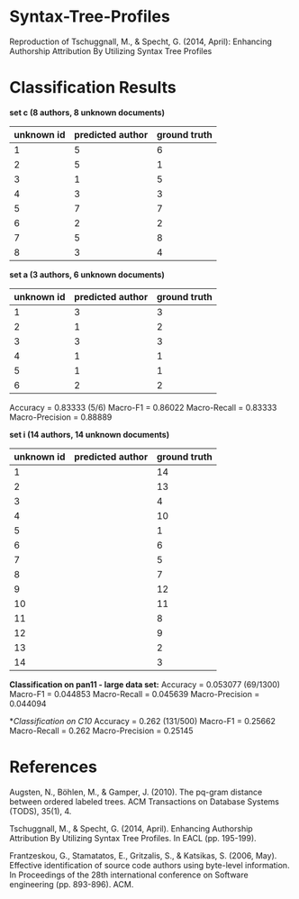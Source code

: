 # Syntax-Tree-Profiles
Reproduction of Tschuggnall, M., &amp; Specht, G. (2014, April): Enhancing Authorship Attribution By Utilizing Syntax Tree Profiles


# Classification Results


**set c (8 authors, 8 unknown documents)**

| unknown id | predicted author | ground truth |
| ---------- | ---------------- |------------- |
| 1          |        5         |       6      |
| 2          |        5         |       1      |
| 3          |        1         |       5      |
| 4          |        3         |       3      |
| 5          |        7         |       7      |
| 6          |        2         |       2      |
|    7       |        5         |       8      |
|    8       |        3         |       4      |


**set a (3 authors, 6 unknown documents)**

| unknown id |  predicted author| ground truth |
| ---------- | ---------------- | ------------ |
| 1          | 3                | 3            |
| 2          | 1                | 2            |
| 3          | 3                | 3            |
| 4          | 1                |  1           |
| 5          | 1                | 1            |
| 6          | 2                | 2            |

Accuracy = 0.83333 (5/6)
Macro-F1 = 0.86022
Macro-Recall = 0.83333
Macro-Precision = 0.88889

**set i (14 authors, 14 unknown documents)**

| unknown id | predicted author | ground truth |
| ---------- | ---------------- |------------- |
| 1          |                 |        14     |
| 2          |                 |       13      |
| 3          |                 |       4      |
| 4          |                 |       10      |
| 5          |                 |       1      |
| 6          |                 |       6      |
|    7       |                 |       5      |
|    8       |                 |       7      |
| 9          |                 |        12    |
| 10         |                 |        11      |
| 11         |                 |         8     |
| 12         |                 |        9      |
| 13         |                 |         2     |
| 14         |                 |         3     |

**Classification on pan11 - large data set:**
Accuracy = 0.053077 (69/1300)
Macro-F1 = 0.044853
Macro-Recall = 0.045639
Macro-Precision = 0.044094

**Classification on C10*
Accuracy = 0.262 (131/500)
Macro-F1 = 0.25662
Macro-Recall = 0.262
Macro-Precision = 0.25145


# References
Augsten, N., Böhlen, M., & Gamper, J. (2010). The pq-gram distance between ordered labeled trees. ACM Transactions on Database Systems (TODS), 35(1), 4.

Tschuggnall, M., & Specht, G. (2014, April). Enhancing Authorship Attribution By Utilizing Syntax Tree Profiles. In EACL (pp. 195-199).

Frantzeskou, G., Stamatatos, E., Gritzalis, S., & Katsikas, S. (2006, May). Effective identification of source code authors using byte-level information. In Proceedings of the 28th international conference on Software engineering (pp. 893-896). ACM.
